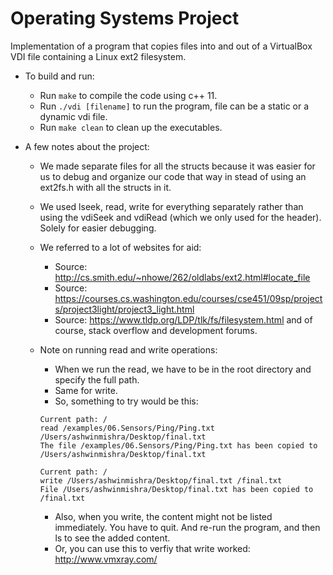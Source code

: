 # Operating Systems Project
Implementation of a program that copies files into and out of a VirtualBox VDI file containing a Linux ext2 filesystem.

- To build and run:
     * Run ```make``` to compile the code using c++ 11.
     * Run ```./vdi [filename]``` to run the program, file can be a static or a dynamic vdi file.
     * Run ```make clean``` to clean up the executables.

- A few notes about the project:
    * We made separate files for all the structs because it was easier for us to debug and organize our code that way in stead of using an ext2fs.h with all the structs in it.
    * We used lseek, read, write for everything separately rather than using the vdiSeek and vdiRead (which we only used for the header). Solely for easier debugging.
    * We referred to a lot of websites for aid:
      - Source: http://cs.smith.edu/~nhowe/262/oldlabs/ext2.html#locate_file
      - Source: https://courses.cs.washington.edu/courses/cse451/09sp/projects/project3light/project3_light.html
      - Source: https://www.tldp.org/LDP/tlk/fs/filesystem.html
      and of course, stack overflow and development forums.
    * Note on running read and write operations:
      - When we run the read, we have to be in the root directory and specify the full path.
      - Same for write.
      - So, something to try would be this:

      ```
      Current path: /
      read /examples/06.Sensors/Ping/Ping.txt /Users/ashwinmishra/Desktop/final.txt
      The file /examples/06.Sensors/Ping/Ping.txt has been copied to /Users/ashwinmishra/Desktop/final.txt
      ```

      ```
      Current path: /
      write /Users/ashwinmishra/Desktop/final.txt /final.txt         
      File /Users/ashwinmishra/Desktop/final.txt has been copied to /final.txt
      ```

      - Also, when you write, the content might not be listed immediately. You have to quit. And re-run the program, and then ls to see the added content.
      - Or, you can use this to verfiy that write worked: http://www.vmxray.com/
